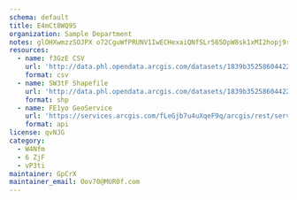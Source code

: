 ```yaml
---
schema: default
title: E4mCt8WQ9S 
organization: Sample Department 
notes: glOHXwmzzSOJPX o72CguWfPRUNV1IwECHexaiQNfSLr565DpW8sk1xMI2hopj9rbZGmcL4ln7Y3F6yd8uhv0yYsGqt9dk3UVvAq 
resources:
  - name: f3GzE CSV
    url: 'http://data.phl.opendata.arcgis.com/datasets/1839b35258604422b0b520cbb668df0d_0.csv'
    format: csv
  - name: SW3tF Shapefile
    url: 'http://data.phl.opendata.arcgis.com/datasets/1839b35258604422b0b520cbb668df0d_0.zip'
    format: shp
  - name: FE1yo GeoService
    url: 'https://services.arcgis.com/fLeGjb7u4uXqeF9q/arcgis/rest/services/Air_Monitoring_Stations/FeatureServer/0/query'
    format: api
license: qvNJG 
category:
  - W4Nfm 
  - 6 ZjF 
  - vP3ti 
maintainer: GpCrX  
maintainer_email: Oov70@MUR0f.com
---
```


